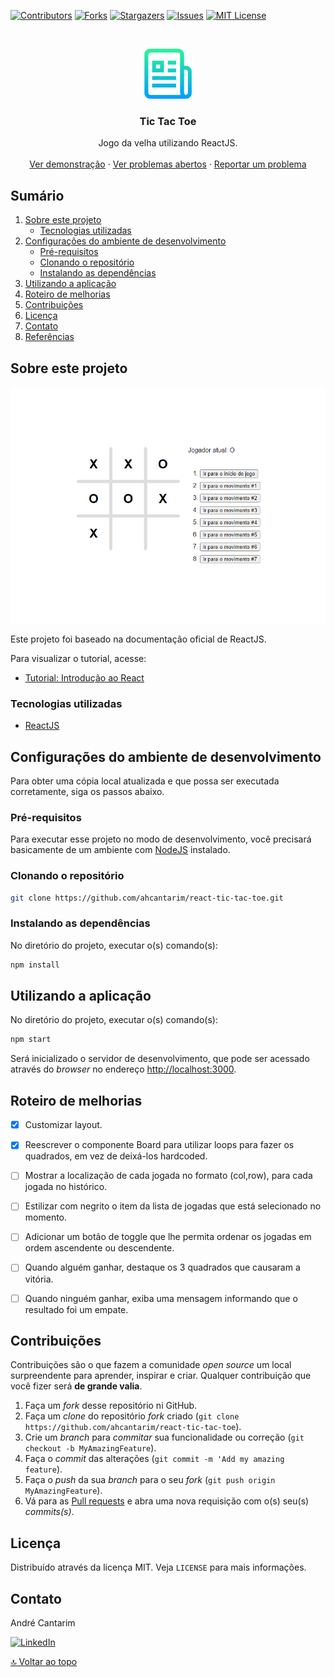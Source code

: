 [![Contributors][contributors-shield]][contributors-url]
[![Forks][forks-shield]][forks-url]
[![Stargazers][stars-shield]][stars-url]
[![Issues][issues-shield]][issues-url]
[![MIT License][license-shield]][license-url]


<!-- PROJECT LOGO -->
<br />
<p align="center">
  <a href="https://github.com/ahcantarim/react-tic-tac-toe">
    <img src=".github/logo.png" alt="react-tic-tac-toe" width="80" height="80">
  </a>

  <h3 align="center">Tic Tac Toe</h3>

  <p align="center">
    Jogo da velha utilizando ReactJS.
    <br />
    <br />
    <a href="[CONST_DEMO_URL]">Ver demonstração</a>
    ·
    <a href="https://github.com/ahcantarim/react-tic-tac-toe/issues">Ver problemas abertos</a>
    ·
    <a href="https://github.com/ahcantarim/react-tic-tac-toe/issues/new">Reportar um problema</a>
  </p>
</p>


<!-- TABLE OF CONTENTS -->
## Sumário

<ol>
    <li>
        <a href="#sobre-este-projeto">Sobre este projeto</a>
        <ul>
            <li><a href="#tecnologias-utilizadas">Tecnologias utilizadas</a></li>
        </ul>
    </li>
    <li>
        <a href="#configurações-do-ambiente-de-desenvolvimento">Configurações do ambiente de desenvolvimento</a>
        <ul>
            <li><a href="#pré-requisitos">Pré-requisitos</a></li>
            <li><a href="#clonando-o-repositório">Clonando o repositório</a></li>
            <li><a href="#instalando-as-dependências">Instalando as dependências</a></li>
        </ul>
    </li>
    <li><a href="#utilizando-a-aplicação">Utilizando a aplicação</a></li>
    <li><a href="#roteiro-de-melhorias">Roteiro de melhorias</a></li>
    <li><a href="#contribuições">Contribuições</a></li>
    <li><a href="#licença">Licença</a></li>
    <li><a href="#contato">Contato</a></li>
    <li><a href="#referências">Referências</a></li>
</ol>


<!-- ABOUT THE PROJECT -->
## Sobre este projeto

[![Screenshot][product-screenshot]][product-screenshot]

Este projeto foi baseado na documentação oficial de ReactJS.

Para visualizar o tutorial, acesse:
- [Tutorial: Introdução ao React](https://pt-br.reactjs.org/tutorial/tutorial.html)


### Tecnologias utilizadas

- [ReactJS](https://github.com/facebook/create-react-app)

<!-- GETTING STARTED -->
## Configurações do ambiente de desenvolvimento

Para obter uma cópia local atualizada e que possa ser executada corretamente, siga os passos abaixo.

### Pré-requisitos

Para executar esse projeto no modo de desenvolvimento, você precisará basicamente de um ambiente com [NodeJS](https://nodejs.org/) instalado.


### Clonando o repositório

```bash
git clone https://github.com/ahcantarim/react-tic-tac-toe.git
```


### Instalando as dependências

No diretório do projeto, executar o(s) comando(s):

```bash
npm install
```


<!-- USAGE EXAMPLES -->
## Utilizando a aplicação

No diretório do projeto, executar o(s) comando(s):

```bash
npm start
```

Será inicializado o servidor de desenvolvimento, que pode ser acessado através do *browser* no endereço <http://localhost:3000>.


<!-- ROADMAP -->
## Roteiro de melhorias

- [x] Customizar layout.
- [x] Reescrever o componente Board para utilizar loops para fazer os quadrados, em vez de deixá-los hardcoded.
- [ ] Mostrar a localização de cada jogada no formato (col,row), para cada jogada no histórico.
- [ ] Estilizar com negrito o item da lista de jogadas que está selecionado no momento.
- [ ] Adicionar um botão de toggle que lhe permita ordenar os jogadas em ordem ascendente ou descendente.
- [ ] Quando alguém ganhar, destaque os 3 quadrados que causaram a vitória.
- [ ] Quando ninguém ganhar, exiba uma mensagem informando que o resultado foi um empate.


<!-- CONTRIBUTING -->
## Contribuições

Contribuições são o que fazem a comunidade *open source* um local surpreendente para aprender, inspirar e criar. Qualquer contribuição que você fizer será **de grande valia**.

1. Faça um *fork* desse repositório ni GitHub.
2. Faça um *clone* do repositório *fork* criado (`git clone https://github.com/ahcantarim/react-tic-tac-toe`).
3. Crie um *branch* para *commitar* sua funcionalidade ou correção (`git checkout -b MyAmazingFeature`).
4. Faça o *commit* das alterações (`git commit -m 'Add my amazing feature`).
5. Faça o *push* da sua *branch* para o seu *fork* (`git push origin MyAmazingFeature`).
6. Vá para as [Pull requests](https://github.com/ahcantarim/react-tic-tac-toe/pulls) e abra uma nova requisição com o(s) seu(s) *commits(s)*.


<!-- LICENSE -->
## Licença

Distribuído através da licença MIT. Veja `LICENSE` para mais informações.


<!-- CONTACT -->
## Contato

André Cantarim

[![LinkedIn][linkedin-shield]][linkedin-url]


<a href="#sumário">🔝 Voltar ao topo</a>


<!-- MARKDOWN LINKS & IMAGES -->
<!-- https://www.markdownguide.org/basic-syntax/#reference-style-links -->
[contributors-shield]: https://img.shields.io/github/contributors/ahcantarim/react-tic-tac-toe.svg?style=for-the-badge
[contributors-url]: https://github.com/ahcantarim/react-tic-tac-toe/graphs/contributors
[forks-shield]: https://img.shields.io/github/forks/ahcantarim/react-tic-tac-toe.svg?style=for-the-badge
[forks-url]: https://github.com/ahcantarim/react-tic-tac-toe/network/members
[stars-shield]: https://img.shields.io/github/stars/ahcantarim/react-tic-tac-toe.svg?style=for-the-badge
[stars-url]: https://github.com/ahcantarim/react-tic-tac-toe/stargazers
[issues-shield]: https://img.shields.io/github/issues/ahcantarim/react-tic-tac-toe.svg?style=for-the-badge
[issues-url]: https://github.com/ahcantarim/react-tic-tac-toe/issues
[license-shield]: https://img.shields.io/github/license/ahcantarim/react-tic-tac-toe.svg?style=for-the-badge
[license-url]: https://github.com/ahcantarim/react-tic-tac-toe/blob/master/LICENSE.txt
[linkedin-shield]: https://img.shields.io/badge/-LinkedIn-black.svg?style=for-the-badge&logo=linkedin&colorB=555
[linkedin-url]: https://linkedin.com/in/ahcantarim
[product-screenshot]: .github/screenshot.png
